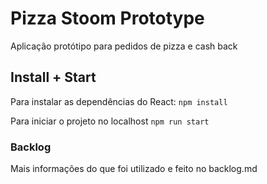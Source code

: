 # Pizza Stoom Prototype

Aplicação protótipo para pedidos de pizza e cash back

## Install + Start

Para instalar as dependências do React:
`npm install`

Para iniciar o projeto no localhost
`npm run start`

### Backlog

Mais informações do que foi utilizado e feito no backlog.md
